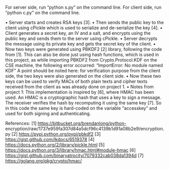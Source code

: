 For server side, run “python s.py” on the command line.
For client side, run “python c.py” on the command line.

• Server starts and creates RSA keys [3].
• Then sends the public key to the client using cPickle which is used to serialize and de-serialize
the key [4].
• Client generates a secret key, an IV and a salt, and encrypts using the public key and sends them
to the server using cPickle.
• Server decrypts the message using its private key and gets the secret key of the client.
• Now two keys were generated using PBKDF2 [2] library, following the code from [1]. This can
also be done just using hash functions, which is used in this project, as while importing
PBKDF2 from Crypto.Protocol.KDF on the CSE machine, the following error occurred:
“ImportError: No module named KDF”
A point should be noted here: for verification purpose from the client side, the two keys were
also generated on the client side.
• Now these two keys can be used to verify MACs of both plain texts and cipher texts received
from the client as was already done on project 1.
•
Notes from project 1:
This implementation is inspired by [6], where HMAC has been used. An HMAC is a
cryptographic hash that uses a key to sign a message. The receiver verifies the hash by
recomputing it using the same key [7]. So in this code the same key is hard-coded on the
variable “accesskey” and used for both signing and authenticating.

References:
[1] https://bitbucket.org/brendanlong/python-
encryption/raw/1737e959fa307d84a5dcf96c4139b1d91a08b2e9/encryption.py
[2] https://pypi.python.org/pypi/pbkdf2
[3] https://gist.github.com/lkdocs/6519378
[4] https://docs.python.org/2/library/pickle.html
[5] https://docs.python.org/3/library/hmac.html#module-hmac
[6] https://gist.github.com/binaryatrocity/7079332cab038da1394d
[7] https://golang.org/pkg/crypto/hmac/
